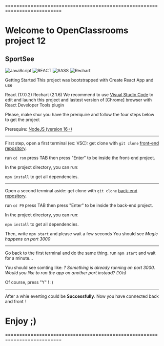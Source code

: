 ==========================================================================

# Welcome to OpenClassrooms project 12

## SportSee
![JavaScript](https://img.shields.io/badge/Language-JS-yellow) ![REACT](https://img.shields.io/badge/Framework-React-blue) ![SASS](https://img.shields.io/badge/Style-SASS-ff69b4) ![Rechart](https://img.shields.io/badge/Graph-Rechart-red)

Getting Started
This project was bootstrapped with Create React App and use

React (17.0.2)
Rechart (2.1.6)
We recommend to use [Visual Studio Code](https://code.visualstudio.com/) to edit and launch this project and lastest version of [Chrome] browser with React Developer Tools plugin

Please, make shur you have the preriquire and follow the four steps below to get the project

Prerequire:
[NodeJS (version 16+)](https://nodejs.org/en/download/)

---

First step, open a first terminal (ex: VSC):
get clone with `git clone` [front-end repository](https://github.com/RominM/rominmanogil_12_03022022).

run `cd rom` press TAB then press "Enter" to be inside the front-end project.

In the project directory, you can run:

`npm install` to get all dependencies.

---

Open a second terminal aside:
get clone with `git clone` [back-end repository](https://github.com/OpenClassrooms-Student-Center/P9-front-end-dashboard).

run `cd P9` press TAB then press "Enter" to be inside the back-end project.

In the project directory, you can run:

`npm install` to get all dependencies.

Then, write `npm start` and please wait a few seconds
You should see _Magic happens on port 3000_

---

Go back to the first terminal and do the same thing.
run `npm start` and wait for a minute...

You should see somting like:
_? Something is already running on port 3000._
_Would you like to run the app on another port instead? (Y/n)_

Of course, press "Y" ! :)

---

After a whie everting could be **Successfully**.
Now you have connected back and front !

# Enjoy ;)

==========================================================================
